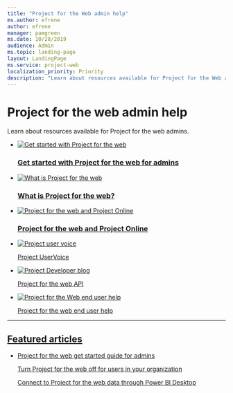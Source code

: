 ```yaml
---
title: "Project for the Web admin help"
ms.author: efrene
author: efrene
manager: pamgreen
ms.date: 10/28/2019
audience: Admin
ms.topic: landing-page
layout: LandingPage
ms.service: project-web
localization_priority: Priority
description: "Learn about resources available for Project for the Web admins."
---
```


# Project for the web admin help

Learn about resources available for Project for the web admins.


<ul class="panelContent cardsFTitle">
    <li>
        <a href="project-for-the-web-get-started-guide-for-admins.md">
        <div class="cardSize">
            <div class="cardPadding">
                <div class="card">
                    <div class="cardImageOuter">
                        <div class="cardImage">
                            <img src="https://docs.microsoft.com/office/media/icons/get-started-planner.svg" alt="Get started with Project for the web" />
                        </div>
                    </div>
                    <div class="cardText">
                        <H3>Get started with Project for the web for admins</H3>
                    </div>
                </div>
            </div>
        </div>
        </a>
    </li>
    <li>
        <a href="https://support.office.com/article/what-is-project-for-the-web-c19b2421-3c9d-4037-97c6-f66b6e1d2eb5">
        <div class="cardSize">
            <div class="cardPadding">
                <div class="card">
                    <div class="cardImageOuter">
                        <div class="cardImage">
                            <img src="https://docs.microsoft.com/office/media/icons/whats-new-megaphone-project.svg" alt="What is Project for the web" />
                        </div>
                    </div>
                    <div class="cardText">
                        <H3>What is Project for the web?</H3>
                    </div>
                </div>
            </div>
        </div>
        </a>
    </li>
    <li>
        <a href="https://support.office.com/article/project-for-the-web-and-project-online-6569170c-5c8e-474e-a7f0-642872f62f8a">
                  <div class="cardSize">
            <div class="cardPadding">
                <div class="card">
                    <div class="cardImageOuter">
                        <div class="cardImage">
                            <img src="https://docs.microsoft.com/office/media/icons/task-list-planning-project.svg" alt="Project for the web and Project Online" />
                        </div>
                    </div>
                    <div class="cardText">
                        <H3>Project for the web and Project Online</H3>
                    </div>
                </div>
            </div>
        </div>
        </a>
    </li>
</ul>

<ul class="panelContent cardsF">
    <li>
        <a href="https://microsoftproject.uservoice.com/forums/914203-project-for-the-web">
        <div class="cardSize">
            <div class="cardPadding">
                <div class="card">
                    <div class="cardImageOuter">
                        <div class="cardImage">
                            <img src="https://docs.microsoft.com/office/media/icons/lightbulb-idea-capture-planner.svg" alt="Project user voice" />
                        </div>
                    </div>
                    <div class="cardText">
                        <p>Project UserVoice</p>
                    </div>
                </div>
            </div>
        </div>
        </a>
    </li>
    <li>
        <a href="https://developer.microsoft.com/en-us/project/blogs/  ">
                  <div class="cardSize">
            <div class="cardPadding">
                <div class="card">
                    <div class="cardImageOuter">
                        <div class="cardImage">
                            <img src="https://docs.microsoft.com/office/media/icons/api.svg" alt="Project Developer blog" />
                        </div>
                    </div>
                    <div class="cardText">
                        <p>Project for the web API</p>
                    </div>
                </div>
            </div>
        </div>
        </a>
    </li>
    <li>
        <a href="https://support.office.com/project">
        <div class="cardSize">
            <div class="cardPadding">
                <div class="card">
                    <div class="cardImageOuter">
                        <div class="cardImage">
                            <img src="https://docs.microsoft.com/office/media/icons/help.svg" alt="Project for the Web end user help" />
                        </div>
                    </div>
                    <div class="cardText">
                        <p>Project for the web end user help</p>
                    </div>
                </div>
            </div>
        </div>
    </li>
</ul>

---

<h2>Featured articles</h2>
<ul class="panelContent cardsW">
    <li>
        <div class="cardSize">
            <div class="cardPadding">
                <div class="card">
                    <div class="cardText">
                        <p><a href="project-for-the-web-get-started-guide-for-admins.md">Project for the web get started guide for admins</a></p><p><a href="turn-project-for-the-web-off.md">Turn Project for the web off for users in your organization</a></p><p><a href="connect-to-project-for-the-web-data-through-powerbi-desktop.md">Connect to Project for the web data through Power BI Desktop</a></p></a>
                    </div>
                </div>
            </div>
        </div>
    </li>
</ul>